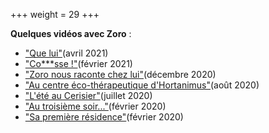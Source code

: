 +++
weight = 29
+++

**Quelques vidéos avec Zoro** :   

<ul>
	<li><a href="https://tube.aquilenet.fr/videos/watch/f802611c-fb14-4ccc-9117-5065be60e44a" target="_blank">"Que lui"</a>(avril 2021)</li>
	<li><a href="https://tube.aquilenet.fr/videos/watch/d7e8817b-ef9d-44af-9d56-0d34b5e808a2" target="_blank">"Co***sse !"</a>(février 2021)</li>
	<li><a href="https://tube.aquilenet.fr/videos/watch/0d4abe86-3cd0-4ae7-9852-845351c1e943" target="_blank">"Zoro nous raconte chez lui"</a>(décembre 2020)</li>
	<li><a href="https://vimeo.com/551365248" target="_blank">"Au centre éco-thérapeutique d'Hortanimus"</a>(août 2020)</li>
	<li><a href="https://vimeo.com/451220817" target="_blank">"L'été au Cerisier"</a>(juillet 2020)</li>
	<li><a href="https://vimeo.com/393983256" target="_blank">"Au troisième soir..."</a>(février 2020)</li>
	<li><a href="https://vimeo.com/425954541" target="_blank">"Sa première résidence"</a>(février 2020)</li>
</ul>








